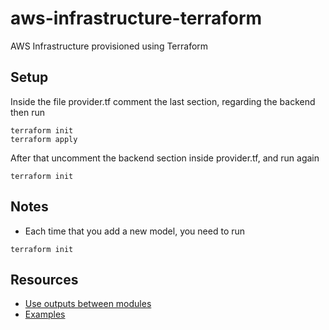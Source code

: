 # aws-infrastructure-terraform
AWS Infrastructure provisioned using Terraform

## Setup
Inside the file provider.tf comment the last section, 
regarding the backend then run 

```
terraform init
terraform apply
```

After that uncomment the backend section inside provider.tf, and run again
```
terraform init
```

## Notes
* Each time that you add a new model, you need to run
```
terraform init
```

## Resources
* [Use outputs between modules](https://github.com/hashicorp/terraform/issues/12466)
* [Examples](https://github.com/terraform-providers/terraform-provider-aws/tree/master/examples)
